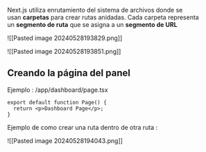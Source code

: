 
Next.js utiliza enrutamiento del sistema de archivos donde se usan **carpetas** para crear rutas anidadas. Cada carpeta representa un **segmento de ruta** que se asigna a un **segmento de URL**

![[Pasted image 20240528193829.png]]

![[Pasted image 20240528193851.png]]

## Creando la página del panel

Ejemplo : /app/dashboard/page.tsx

```tsx
export default function Page() {
  return <p>Dashboard Page</p>;
}
```


Ejemplo de como crear una ruta dentro de otra ruta :

![[Pasted image 20240528194043.png]]